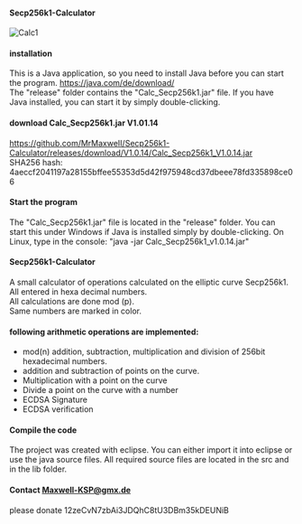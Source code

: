 #### Secp256k1-Calculator
![Calc1](https://user-images.githubusercontent.com/34688939/68996640-257c1d00-089d-11ea-960b-4a55e3ef7781.png)

#### installation
This is a Java application, so you need to install Java before you can start the program.
https://java.com/de/download/
<br>The "release" folder contains the "Calc_Secp256k1.jar" file.
If you have Java installed, you can start it by simply double-clicking.

#### download Calc_Secp256k1.jar  V1.01.14
https://github.com/MrMaxweII/Secp256k1-Calculator/releases/download/V1.0.14/Calc_Secp256k1_V1.0.14.jar
<br>SHA256 hash:  4aeccf2041197a28155bffee55353d5d42f975948cd37dbeee78fd335898ce06

#### Start the program
The "Calc_Secp256k1.jar" file is located in the "release" folder. You can start this under Windows if Java is installed simply by double-clicking. On Linux, type in the console: "java -jar Calc_Secp256k1_v1.0.14.jar"

#### Secp256k1-Calculator
A small calculator of operations calculated on the elliptic curve Secp256k1.
<br> All entered in hexa decimal numbers.
<br>All calculations are done mod (p).
<br>Same numbers are marked in color.

#### following arithmetic operations are implemented:
- mod(n) addition, subtraction, multiplication and division of 256bit hexadecimal numbers.  
- addition and subtraction of points on the curve. 
- Multiplication with a point on the curve
- Divide a point on the curve with a number
- ECDSA Signature 
- ECDSA verification

#### Compile the code
The project was created with eclipse.
You can either import it into eclipse or use the java source files.
All required source files are located in the src and in the lib folder.

#### Contact Maxwell-KSP@gmx.de
please donate 12zeCvN7zbAi3JDQhC8tU3DBm35kDEUNiB
